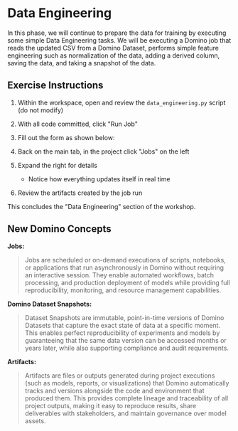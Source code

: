 # Data Engineering
In this phase, we will continue to prepare the data for training by executing some simple Data Engineering tasks. We will be executing a Domino job that reads the updated CSV from a Domino Dataset, performs simple feature engineering such as normalization of the data, adding a derived column, saving the data, and taking a snapshot of the data.

## Exercise Instructions

1. Within the workspace, open and review the `data_engineering.py` script (do not modify)

2. With all code committed, click "Run Job"

3. Fill out the form as shown below:

4. Back on the main tab, in the project click "Jobs" on the left

5. Expand the right for details
   - Notice how everything updates itself in real time

6. Review the artifacts created by the job run

This concludes the "Data Engineering" section of the workshop.

## New Domino Concepts

**Jobs:**
> Jobs are scheduled or on-demand executions of scripts, notebooks, or applications that run asynchronously in Domino without requiring an interactive session. They enable automated workflows, batch processing, and production deployment of models while providing full reproducibility, monitoring, and resource management capabilities.

**Domino Dataset Snapshots:**
> Dataset Snapshots are immutable, point-in-time versions of Domino Datasets that capture the exact state of data at a specific moment. This enables perfect reproducibility of experiments and models by guaranteeing that the same data version can be accessed months or years later, while also supporting compliance and audit requirements.

**Artifacts:**
> Artifacts are files or outputs generated during project executions (such as models, reports, or visualizations) that Domino automatically tracks and versions alongside the code and environment that produced them. This provides complete lineage and traceability of all project outputs, making it easy to reproduce results, share deliverables with stakeholders, and maintain governance over model assets.


